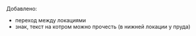 Добавлено:
- переход между локациями
- знак, текст на котром можно прочесть (в нижней локации у пруда)
